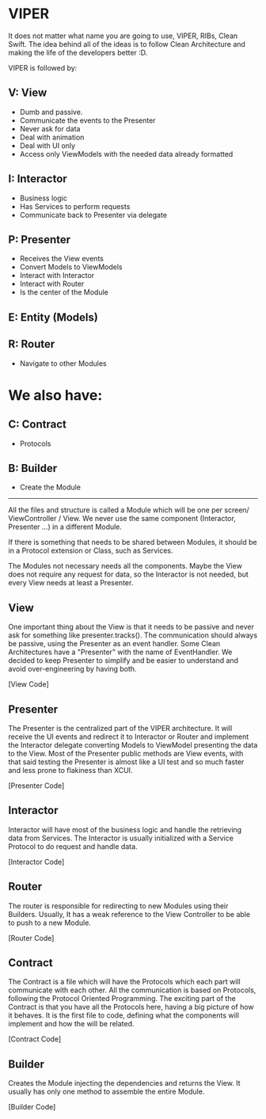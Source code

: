 # VIPER

It does not matter what name you are going to use, VIPER, RIBs, Clean Swift. The idea behind all of the ideas is to follow Clean Architecture and making the life of the developers better :D.

VIPER is followed by: 

## V: View

- Dumb and passive.
- Communicate the events to the Presenter
- Never ask for data
- Deal with animation
- Deal with UI only
- Access only ViewModels with the needed data already formatted

## I: Interactor

- Business logic
- Has Services to perform requests
- Communicate back to Presenter via delegate

## P: Presenter

- Receives the View events
- Convert Models to ViewModels
- Interact with Interactor
- Interact with Router
- Is the center of the Module

## E: Entity (Models)

## R: Router

- Navigate to other Modules

# We also have:

## C: Contract

- Protocols

## B: Builder

- Create the Module

----

All the files and structure is called a Module which will be one per screen/ ViewController / View. We never use the same component (Interactor, Presenter ...) in a different Module.

If there is something that needs to be shared between Modules, it should be in a Protocol extension or Class, such as Services.

The Modules not necessary needs all the components. Maybe the View does not require any request for data, so the Interactor is not needed, but every View needs at least a Presenter.

## View

One important thing about the View is that it needs to be passive and never ask for something like presenter.tracks().
The communication should always be passive, using the Presenter as an event handler. Some Clean Architectures have a "Presenter" with the name of EventHandler. We decided to keep Presenter to simplify and be easier to understand and avoid over-engineering by having both.

[View Code]

## Presenter

The Presenter is the centralized part of the VIPER architecture. It will receive the UI events and redirect it to Interactor or Router and implement the Interactor delegate converting Models to ViewModel presenting the data to the View.
Most of the Presenter public methods are View events, with that said testing the Presenter is almost like a UI test and so much faster and less prone to flakiness than XCUI.

[Presenter Code]

## Interactor

Interactor will have most of the business logic and handle the retrieving data from Services. The Interactor is usually initialized with a Service Protocol to do request and handle data. 

[Interactor Code]

## Router

The router is responsible for redirecting to new Modules using their Builders. Usually, It has a weak reference to the View Controller to be able to push to a new Module.

[Router Code]

## Contract

The Contract is a file which will have the Protocols which each part will communicate with each other. All the communication is based on Protocols, following the Protocol Oriented Programming. 
The exciting part of the Contract is that you have all the Protocols here, having a big picture of how it behaves. 
It is the first file to code, defining what the components will implement and how the will be related. 

[Contract Code]

## Builder

Creates the Module injecting the dependencies and returns the View.
It usually has only one method to assemble the entire Module.

[Builder Code]
